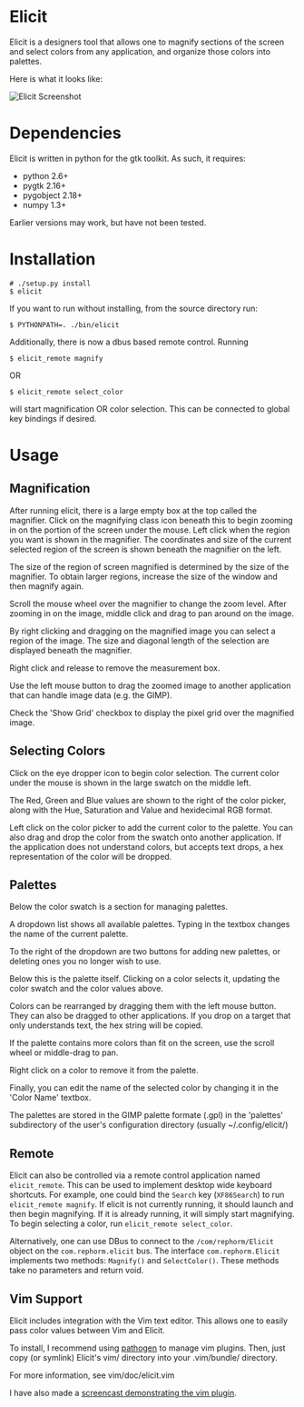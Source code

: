 Elicit
======

Elicit is a designers tool that allows one to magnify sections of the screen and select colors from any application, and organize those colors into palettes.

Here is what it looks like:

![Elicit Screenshot](https://github.com/rephorm/elicit-gtk/raw/master/data/screenshot.png)

Dependencies
============

Elicit is written in python for the gtk toolkit. As such, it requires:

* python 2.6+
* pygtk  2.16+
* pygobject 2.18+
* numpy 1.3+

Earlier versions may work, but have not been tested.

Installation
============

    # ./setup.py install
    $ elicit

If you want to run without installing, from the source directory run:

    $ PYTHONPATH=. ./bin/elicit

Additionally, there is now a dbus based remote control. Running

    $ elicit_remote magnify

OR

    $ elicit_remote select_color

will start magnification OR color selection. This can be connected to global key bindings if desired.

Usage
=====

Magnification
-------------
After running elicit, there is a large empty box at the top called the magnifier. Click on the magnifying class icon beneath this to begin zooming in on the portion of the screen under the mouse. Left click when the region you want is shown in the magnifier. The coordinates and size of the current selected region of the screen is shown beneath the magnifier on the left.

The size of the region of screen magnified is determined by the size of the magnifier. To obtain larger regions, increase the size of the window and then magnify again.

Scroll the mouse wheel over the magnifier to change the zoom level. After zooming in on the image, middle click and drag to pan around on the image.

By right clicking and dragging on the magnified image you can select a region of the image. The size and diagonal length of the selection are displayed beneath the magnifier.

Right click and release to remove the measurement box.

Use the left mouse button to drag the zoomed image to another application that can handle image data (e.g. the GIMP).

Check the 'Show Grid' checkbox to display the pixel grid over the magnified image.


Selecting Colors
----------------
Click on the eye dropper icon to begin color selection. The current color under the mouse is shown in the large swatch on the middle left.

The Red, Green and Blue values are shown to the right of the color picker, along with the Hue, Saturation and Value and hexidecimal RGB format.

Left click on the color picker to add the current color to the palette. You can also drag and drop the color from the swatch onto another application. If the application does not understand colors, but accepts text drops, a hex representation of the color will be dropped.

Palettes
--------

Below the color swatch is a section for managing palettes.

A dropdown list shows all available palettes. Typing in the textbox changes the name of the current palette.

To the right of the dropdown are two buttons for adding new palettes, or deleting ones you no longer wish to use.

Below this is the palette itself. Clicking on a color selects it, updating the color swatch and the color values above.

Colors can be rearranged by dragging them with the left mouse button. They can also be dragged to other applications. If you drop on a target that only understands text, the hex string will be copied.

If the palette contains more colors than fit on the screen, use the scroll wheel or middle-drag to pan.

Right click on a color to remove it from the palette.

Finally, you can edit the name of the selected color by changing it in the 'Color Name' textbox.

The palettes are stored in the GIMP palette formate (.gpl) in the 'palettes' subdirectory of the user's configuration directory (usually ~/.config/elicit/)

Remote
------

Elicit can also be controlled via a remote control application named `elicit_remote`. This can be used to implement desktop wide keyboard shortcuts. For example, one could bind the `Search` key (`XF86Search`) to run `elicit_remote magnify`. If elicit is not currently running, it should launch and then begin magnifying. If it is already running, it will simply start magnifying. To begin selecting a color, run `elicit_remote select_color`.

Alternatively, one can use DBus to connect to the `/com/rephorm/Elicit` object on the `com.rephorm.elicit` bus. The interface `com.rephorm.Elicit` implements two methods: `Magnify()` and `SelectColor()`. These methods take no parameters and return void.

Vim Support
-----------

Elicit includes integration with the Vim text editor. This allows one to easily pass color values between Vim and Elicit.

To install, I recommend using [pathogen][pathogen] to manage vim plugins. Then, just copy (or symlink) Elicit's vim/ directory into your .vim/bundle/ directory.

For more information, see vim/doc/elicit.vim

I have also made a [screencast demonstrating the vim plugin][screencast].

[screencast]: http://www.youtube.com/watch?v=1h5VB9hUg-E
[pathogen]: https://github.com/tpope/vim-pathogen

